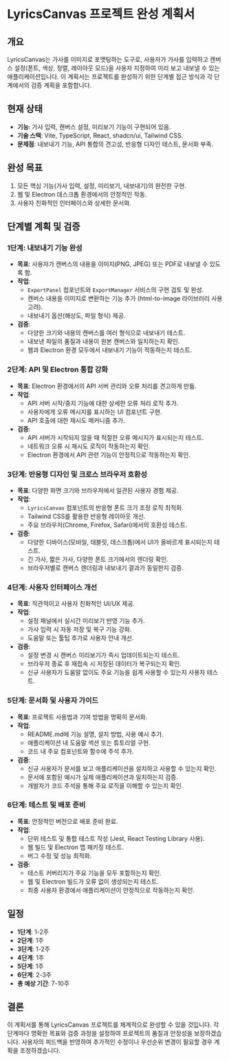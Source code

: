 # LyricsCanvas 프로젝트 완성 계획서

## 개요
LyricsCanvas는 가사를 이미지로 포맷팅하는 도구로, 사용자가 가사를 입력하고 캔버스 설정(폰트, 색상, 정렬, 레이아웃 모드)을 사용자 지정하여 미리 보고 내보낼 수 있는 애플리케이션입니다. 이 계획서는 프로젝트를 완성하기 위한 단계별 접근 방식과 각 단계에서의 검증 계획을 포함합니다.

## 현재 상태
- **기능**: 가사 입력, 캔버스 설정, 미리보기 기능이 구현되어 있음.
- **기술 스택**: Vite, TypeScript, React, shadcn/ui, Tailwind CSS.
- **문제점**: 내보내기 기능, API 통합의 견고성, 반응형 디자인 테스트, 문서화 부족.

## 완성 목표
1. 모든 핵심 기능(가사 입력, 설정, 미리보기, 내보내기)의 완전한 구현.
2. 웹 및 Electron 데스크톱 환경에서의 안정적인 작동.
3. 사용자 친화적인 인터페이스와 상세한 문서화.

## 단계별 계획 및 검증

### 1단계: 내보내기 기능 완성
- **목표**: 사용자가 캔버스의 내용을 이미지(PNG, JPEG) 또는 PDF로 내보낼 수 있도록 함.
- **작업**:
  - `ExportPanel` 컴포넌트와 `ExportManager` 서비스의 구현 검토 및 완성.
  - 캔버스 내용을 이미지로 변환하는 기능 추가 (html-to-image 라이브러리 사용 고려).
  - 내보내기 옵션(해상도, 파일 형식) 제공.
- **검증**:
  - 다양한 크기와 내용의 캔버스를 여러 형식으로 내보내기 테스트.
  - 내보낸 파일의 품질과 내용이 원본 캔버스와 일치하는지 확인.
  - 웹과 Electron 환경 모두에서 내보내기 기능이 작동하는지 테스트.

### 2단계: API 및 Electron 통합 강화
- **목표**: Electron 환경에서의 API 서버 관리와 오류 처리를 견고하게 만듦.
- **작업**:
  - API 서버 시작/중지 기능에 대한 상세한 오류 처리 로직 추가.
  - 사용자에게 오류 메시지를 표시하는 UI 컴포넌트 구현.
  - API 호출에 대한 재시도 메커니즘 추가.
- **검증**:
  - API 서버가 시작되지 않을 때 적절한 오류 메시지가 표시되는지 테스트.
  - 네트워크 오류 시 재시도 로직이 작동하는지 확인.
  - Electron 환경에서 API 관련 기능이 안정적으로 작동하는지 확인.

### 3단계: 반응형 디자인 및 크로스 브라우저 호환성
- **목표**: 다양한 화면 크기와 브라우저에서 일관된 사용자 경험 제공.
- **작업**:
  - `LyricsCanvas` 컴포넌트의 반응형 폰트 크기 조정 로직 최적화.
  - Tailwind CSS를 활용한 반응형 레이아웃 개선.
  - 주요 브라우저(Chrome, Firefox, Safari)에서의 호환성 테스트.
- **검증**:
  - 다양한 디바이스(모바일, 태블릿, 데스크톱)에서 UI가 올바르게 표시되는지 테스트.
  - 긴 가사, 짧은 가사, 다양한 폰트 크기에서의 렌더링 확인.
  - 브라우저별로 캔버스 렌더링과 내보내기 결과가 동일한지 검증.

### 4단계: 사용자 인터페이스 개선
- **목표**: 직관적이고 사용자 친화적인 UI/UX 제공.
- **작업**:
  - 설정 패널에서 실시간 미리보기 반영 기능 추가.
  - 가사 입력 시 자동 저장 및 복구 기능 강화.
  - 도움말 또는 툴팁 추가로 사용자 안내 개선.
- **검증**:
  - 설정 변경 시 캔버스 미리보기가 즉시 업데이트되는지 테스트.
  - 브라우저 종료 후 재접속 시 저장된 데이터가 복구되는지 확인.
  - 신규 사용자가 도움말 없이도 주요 기능을 쉽게 사용할 수 있는지 사용자 테스트.

### 5단계: 문서화 및 사용자 가이드
- **목표**: 프로젝트 사용법과 기여 방법을 명확히 문서화.
- **작업**:
  - README.md에 기능 설명, 설치 방법, 사용 예시 추가.
  - 애플리케이션 내 도움말 섹션 또는 튜토리얼 구현.
  - 코드 내 주요 컴포넌트와 함수에 주석 추가.
- **검증**:
  - 신규 사용자가 문서를 보고 애플리케이션을 설치하고 사용할 수 있는지 확인.
  - 문서에 포함된 예시가 실제 애플리케이션과 일치하는지 검증.
  - 개발자가 코드 주석을 통해 주요 로직을 이해할 수 있는지 확인.

### 6단계: 테스트 및 배포 준비
- **목표**: 안정적인 버전으로 배포 준비 완료.
- **작업**:
  - 단위 테스트 및 통합 테스트 작성 (Jest, React Testing Library 사용).
  - 웹 빌드 및 Electron 앱 패키징 테스트.
  - 버그 수정 및 성능 최적화.
- **검증**:
  - 테스트 커버리지가 주요 기능을 모두 포함하는지 확인.
  - 웹 및 Electron 빌드가 오류 없이 생성되는지 테스트.
  - 최종 사용자 환경에서 애플리케이션이 안정적으로 작동하는지 확인.

## 일정
- **1단계**: 1-2주
- **2단계**: 1주
- **3단계**: 1-2주
- **4단계**: 1주
- **5단계**: 1주
- **6단계**: 2-3주
- **총 예상 기간**: 7-10주

## 결론
이 계획서를 통해 LyricsCanvas 프로젝트를 체계적으로 완성할 수 있을 것입니다. 각 단계마다 명확한 목표와 검증 과정을 설정하여 프로젝트의 품질과 안정성을 보장하겠습니다. 사용자의 피드백을 반영하여 추가적인 수정이나 우선순위 변경이 필요할 경우 계획을 조정하겠습니다.
